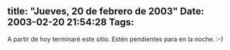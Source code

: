 title: "Jueves, 20 de febrero de 2003"
Date: 2003-02-20 21:54:28
Tags: 
---
A partir de hoy terminaré este sitio. Estén pendientes para en la noche. :-)
